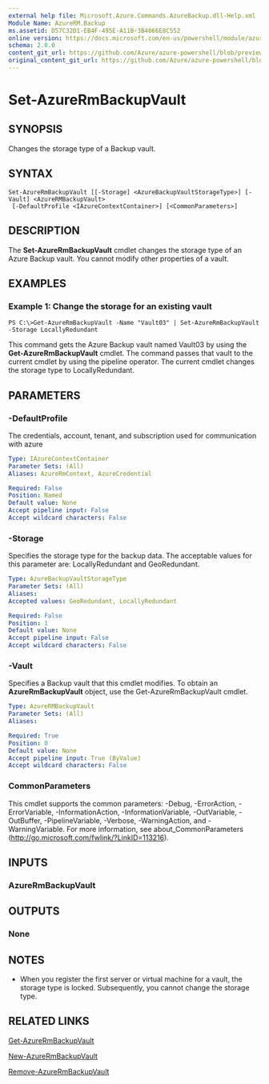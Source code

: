 ```yaml
---
external help file: Microsoft.Azure.Commands.AzureBackup.dll-Help.xml
Module Name: AzureRM.Backup
ms.assetid: D57C32D1-EB4F-495E-A11B-3B4066E8C552
online version: https://docs.microsoft.com/en-us/powershell/module/azurerm.backup/set-azurermbackupvault
schema: 2.0.0
content_git_url: https://github.com/Azure/azure-powershell/blob/preview/src/ResourceManager/AzureBackup/Commands.AzureBackup/help/Set-AzureRmBackupVault.md
original_content_git_url: https://github.com/Azure/azure-powershell/blob/preview/src/ResourceManager/AzureBackup/Commands.AzureBackup/help/Set-AzureRmBackupVault.md
---
```


# Set-AzureRmBackupVault

## SYNOPSIS
Changes the storage type of a Backup vault.

## SYNTAX

```
Set-AzureRmBackupVault [[-Storage] <AzureBackupVaultStorageType>] [-Vault] <AzureRMBackupVault>
 [-DefaultProfile <IAzureContextContainer>] [<CommonParameters>]
```

## DESCRIPTION
The **Set-AzureRmBackupVault** cmdlet changes the storage type of an Azure Backup vault.
You cannot modify other properties of a vault.

## EXAMPLES

### Example 1: Change the storage for an existing vault
```
PS C:\>Get-AzureRmBackupVault -Name "Vault03" | Set-AzureRmBackupVault -Storage LocallyRedundant
```

This command gets the Azure Backup vault named Vault03 by using the **Get-AzureRmBackupVault** cmdlet.
The command passes that vault to the current cmdlet by using the pipeline operator.
The current cmdlet changes the storage type to LocallyRedundant.

## PARAMETERS

### -DefaultProfile
The credentials, account, tenant, and subscription used for communication with azure

```yaml
Type: IAzureContextContainer
Parameter Sets: (All)
Aliases: AzureRmContext, AzureCredential

Required: False
Position: Named
Default value: None
Accept pipeline input: False
Accept wildcard characters: False
```

### -Storage
Specifies the storage type for the backup data.
The acceptable values for this parameter are: LocallyRedundant and GeoRedundant.

```yaml
Type: AzureBackupVaultStorageType
Parameter Sets: (All)
Aliases: 
Accepted values: GeoRedundant, LocallyRedundant

Required: False
Position: 1
Default value: None
Accept pipeline input: False
Accept wildcard characters: False
```

### -Vault
Specifies a Backup vault that this cmdlet modifies.
To obtain an **AzureRmBackupVault** object, use the Get-AzureRmBackupVault cmdlet.

```yaml
Type: AzureRMBackupVault
Parameter Sets: (All)
Aliases: 

Required: True
Position: 0
Default value: None
Accept pipeline input: True (ByValue)
Accept wildcard characters: False
```

### CommonParameters
This cmdlet supports the common parameters: -Debug, -ErrorAction, -ErrorVariable, -InformationAction, -InformationVariable, -OutVariable, -OutBuffer, -PipelineVariable, -Verbose, -WarningAction, and -WarningVariable. For more information, see about_CommonParameters (<http://go.microsoft.com/fwlink/?LinkID=113216>).

## INPUTS

### AzureRmBackupVault

## OUTPUTS

### None

## NOTES
* When you register the first server or virtual machine for a vault, the storage type is locked. Subsequently, you cannot change the storage type.

## RELATED LINKS

[Get-AzureRmBackupVault](./Get-AzureRmBackupVault.md)

[New-AzureRmBackupVault](./New-AzureRmBackupVault.md)

[Remove-AzureRmBackupVault](./Remove-AzureRmBackupVault.md)


